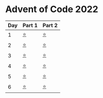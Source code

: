 # Advent of Code 2022


| Day | Part 1           | Part 2           |
|-----|------------------|------------------|
| 1   | [:star:](day1/src/main.rs) | [:star:](day1/src/main.rs) |
| 2   | [:star:](day2/src/main.rs) | [:star:](day2/src/main.rs) |
| 3   | [:star:](day3/src/main.rs) | [:star:](day3/src/main.rs) |
| 4   | [:star:](day4/src/main.rs) | [:star:](day4/src/main.rs) |
| 5   | [:star:](day5/src/main.rs) | [:star:](day5/src/main.rs) |
| 6   | [:star:](day6/src/main.rs) | [:star:](day6/src/main.rs) |

